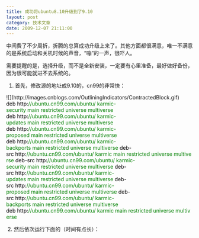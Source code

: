 ```yaml
---
title: 成功将ubuntu8.10升级到了9.10
layout: post
category: 技术文章
date: 2009-12-07 21:11:00
---
```


中间费了不少周折，折腾的总算成功升级上来了。其他方面都很满意，唯一不满意的是系统启动和关机时候的声音，&#8220;嘣&#8221;的一声，很吓人。

需要提醒的是，选择升级，而不是全新安装，一定要有心里准备，最好做好备份，因为很可能就进不去系统的。

1. 首先，修改源的地址成9.10的，cn99的非常快：
<div class="cnblogs_code" onclick="cnblogs_code_show('9ec83859-7813-4b0f-85e6-dd9526940823')">![](http://images.cnblogs.com/OutliningIndicators/ContractedBlock.gif)<div id="cnblogs_code_open_9ec83859-7813-4b0f-85e6-dd9526940823"><div><span style="color: #008000;"></span><span style="color: #000000;">deb&nbsp;http:</span><span style="color: #008000;">//</span><span style="color: #008000;">ubuntu.cn99.com/ubuntu/&nbsp;karmic-security&nbsp;main&nbsp;restricted&nbsp;universe&nbsp;multiverse</span><span style="color: #008000;">
</span><span style="color: #000000;">deb&nbsp;http:</span><span style="color: #008000;">//</span><span style="color: #008000;">ubuntu.cn99.com/ubuntu/&nbsp;karmic-updates&nbsp;main&nbsp;restricted&nbsp;universe&nbsp;multiverse</span><span style="color: #008000;">
</span><span style="color: #000000;">deb&nbsp;http:</span><span style="color: #008000;">//</span><span style="color: #008000;">ubuntu.cn99.com/ubuntu/&nbsp;karmic-proposed&nbsp;main&nbsp;restricted&nbsp;universe&nbsp;multiverse</span><span style="color: #008000;">
</span><span style="color: #000000;">deb&nbsp;http:</span><span style="color: #008000;">//</span><span style="color: #008000;">ubuntu.cn99.com/ubuntu/&nbsp;karmic-backports&nbsp;main&nbsp;restricted&nbsp;universe&nbsp;multiverse</span><span style="color: #008000;">
</span><span style="color: #000000;">deb</span><span style="color: #000000;">-</span><span style="color: #000000;">src&nbsp;http:</span><span style="color: #008000;">//</span><span style="color: #008000;">ubuntu.cn99.com/ubuntu/&nbsp;karmic&nbsp;main&nbsp;restricted&nbsp;universe&nbsp;multiverse</span><span style="color: #008000;">
</span><span style="color: #000000;">deb</span><span style="color: #000000;">-</span><span style="color: #000000;">src&nbsp;http:</span><span style="color: #008000;">//</span><span style="color: #008000;">ubuntu.cn99.com/ubuntu/&nbsp;karmic-security&nbsp;main&nbsp;restricted&nbsp;universe&nbsp;multiverse</span><span style="color: #008000;">
</span><span style="color: #000000;">deb</span><span style="color: #000000;">-</span><span style="color: #000000;">src&nbsp;http:</span><span style="color: #008000;">//</span><span style="color: #008000;">ubuntu.cn99.com/ubuntu/&nbsp;karmic-updates&nbsp;main&nbsp;restricted&nbsp;universe&nbsp;multiverse</span><span style="color: #008000;">
</span><span style="color: #000000;">deb</span><span style="color: #000000;">-</span><span style="color: #000000;">src&nbsp;http:</span><span style="color: #008000;">//</span><span style="color: #008000;">ubuntu.cn99.com/ubuntu/&nbsp;karmic-proposed&nbsp;main&nbsp;restricted&nbsp;universe&nbsp;multiverse</span><span style="color: #008000;">
</span><span style="color: #000000;">deb</span><span style="color: #000000;">-</span><span style="color: #000000;">src&nbsp;http:</span><span style="color: #008000;">//</span><span style="color: #008000;">ubuntu.cn99.com/ubuntu/&nbsp;karmic-backports&nbsp;main&nbsp;restricted&nbsp;universe&nbsp;multiverse</span></div></div><span style="color: #000000;">deb&nbsp;http:</span><span style="color: #008000;">//</span><span style="color: #008000;">ubuntu.cn99.com/ubuntu/&nbsp;karmic&nbsp;main&nbsp;restricted&nbsp;universe&nbsp;multiverse</span>
</div>

&nbsp;2. 然后依次运行下面的（时间有点长）：

<div class="cnblogs_code"><div><!--

Code highlighting produced by Actipro CodeHighlighter (freeware)
http://www.CodeHighlighter.com/

--><span style="color: #000000;">sudo&nbsp;apt-get&nbsp;update
sudo&nbsp;apt-get&nbsp;dist-upgrade
sudo&nbsp;apt-get&nbsp;-f&nbsp;install</span></div></div>

3. 然后可以重启了。接下来是才是麻烦的地方。不同的机器环境可能会遇到不同的问题。有可能重启后就进不了桌面了。比如我的升级完后，重启后就不了桌面了。我只能说我的处理方法，不一定适应所有人。我的方法是，进recovery mode，然后运行fsck，不行的话再运行上面的那个选项，安装更新的包。多试几次，重启后，可能会出现新的引导选项，比如我的是：Ubuntu 9.10, kernel 2.6.31-16-generic。选择进入，基本上就可以进去了。

4. 我自己还遇到一个麻烦的问题，显卡驱动升级后不能用了。所以我把所有nvidia相关的都卸载了，然后重新安装了最新版本的显卡驱动。

5. 还有一个问题是系统语言包，默认下载了简体中文和繁体中文，我把繁体中文删除了，选择系统语言的地方居然也不让我选简体中文了，无奈又把繁体中文装回去了。

6. 还有字体的问题。更新到9.10后，发现系统的字体变得没有那么光滑好看了。原来默认10~13px大小的字型使用的是点阵字体。运行下面的命令关闭：

<div class="cnblogs_code"><div><!--

Code highlighting produced by Actipro CodeHighlighter (freeware)
http://www.CodeHighlighter.com/

--><span style="color: #0000ff;">cd</span><span style="color: #000000;">&nbsp;</span><span style="color: #000000;">/</span><span style="color: #000000;">etc</span><span style="color: #000000;">/</span><span style="color: #000000;">fonts</span><span style="color: #000000;">/</span><span style="color: #000000;">conf</span><span style="color: #000000;">.</span><span style="color: #000000;">d
sudo&nbsp;ln&nbsp;-sf&nbsp;</span><span style="color: #000000;">../</span><span style="color: #000000;">conf</span><span style="color: #000000;">.</span><span style="color: #000000;">avail</span><span style="color: #000000;">/</span><span style="color: #000000;">66</span><span style="color: #000000;">-wqy-zenhei-sharp-no13px</span><span style="color: #000000;">.</span><span style="color: #000000;">conf&nbsp;</span><span style="color: #000000;">66</span><span style="color: #000000;">-wqy-zenhei-sharp</span><span style="color: #000000;">.</span><span style="color: #000000;">conf</span></div></div>

每次弄ubuntu都要折腾一下，希望ubuntu能够越做越好，让用户少折腾，才会吸引更多的用户。

&nbsp;
